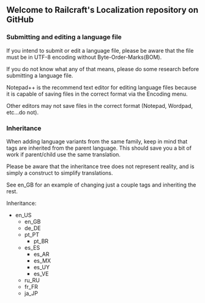 ## Welcome to Railcraft's Localization repository on GitHub

### Submitting and editing a language file
If you intend to submit or edit a language file, please be aware that the file must be in UTF-8 encoding without Byte-Order-Marks(BOM).

If you do not know what any of that means, please do some research before submitting a language file.

Notepad++ is the recommend text editor for editing language files because it is capable of saving files in the correct format via the Encoding menu.

Other editors may not save files in the correct format (Notepad, Wordpad, etc...do not).

### Inheritance
When adding language variants from the same family, keep in mind that tags are inherited from the parent language. This should save you a bit of work if parent/child use the same translation.

Please be aware that the inheritance tree does not represent reality, and is simply a construct to simplify translations.

See en_GB for an example of changing just a couple tags and inheriting the rest.

Inheritance:
<ul><li>en_US
	<ul>
	<li>en_GB</li>
	<li>de_DE</li>
	<li>pt_PT
		<ul><li>pt_BR</li></ul>
	</li>
	<li>es_ES
		<ul>
			<li>es_AR</li>
			<li>es_MX</li>
			<li>es_UY</li>
			<li>es_VE</li>	
		</ul>
	</li>
	<li>ru_RU</li>
	<li>fr_FR</li>
	<li>ja_JP</li>
	</ul>
</li></ul>